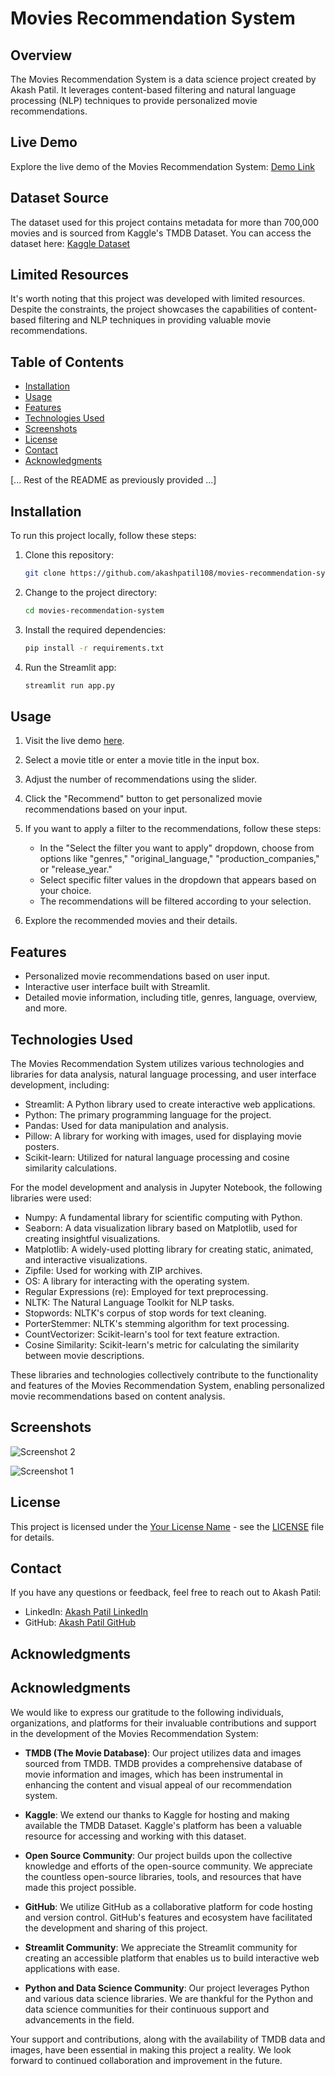 # Movies Recommendation System

## Overview

The Movies Recommendation System is a data science project created by Akash Patil. It leverages content-based filtering and natural language processing (NLP) techniques to provide personalized movie recommendations.

## Live Demo

Explore the live demo of the Movies Recommendation System: [Demo Link](https://movies-recommendation-system-akash-patil.streamlit.app/)

## Dataset Source

The dataset used for this project contains metadata for more than 700,000 movies and is sourced from Kaggle's TMDB Dataset. You can access the dataset here: [Kaggle Dataset](https://www.kaggle.com/datasets/akshaypawar7/millions-of-movies/)

## Limited Resources

It's worth noting that this project was developed with limited resources. Despite the constraints, the project showcases the capabilities of content-based filtering and NLP techniques in providing valuable movie recommendations.

## Table of Contents

- [Installation](#installation)
- [Usage](#usage)
- [Features](#features)
- [Technologies Used](#technologies-used)
- [Screenshots](#screenshots)
- [License](#license)
- [Contact](#contact)
- [Acknowledgments](#acknowledgments)

[... Rest of the README as previously provided ...]


## Installation

To run this project locally, follow these steps:

1. Clone this repository:

   ```bash
   git clone https://github.com/akashpatil108/movies-recommendation-system.git
   ```

2. Change to the project directory:

   ```bash
   cd movies-recommendation-system
   ```

3. Install the required dependencies:

   ```bash
   pip install -r requirements.txt
   ```

4. Run the Streamlit app:

   ```bash
   streamlit run app.py
   ```

## Usage

1. Visit the live demo [here](https://movies-recommendation-system-akash-patil.streamlit.app/).

2. Select a movie title or enter a movie title in the input box.

3. Adjust the number of recommendations using the slider.

4. Click the "Recommend" button to get personalized movie recommendations based on your input.

5. If you want to apply a filter to the recommendations, follow these steps:
   - In the "Select the filter you want to apply" dropdown, choose from options like "genres," "original_language," "production_companies," or "release_year."
   - Select specific filter values in the dropdown that appears based on your choice.
   - The recommendations will be filtered according to your selection.

6. Explore the recommended movies and their details.


## Features

- Personalized movie recommendations based on user input.
- Interactive user interface built with Streamlit.
- Detailed movie information, including title, genres, language, overview, and more.

## Technologies Used

The Movies Recommendation System utilizes various technologies and libraries for data analysis, natural language processing, and user interface development, including:

- Streamlit: A Python library used to create interactive web applications.
- Python: The primary programming language for the project.
- Pandas: Used for data manipulation and analysis.
- Pillow: A library for working with images, used for displaying movie posters.
- Scikit-learn: Utilized for natural language processing and cosine similarity calculations.

For the model development and analysis in Jupyter Notebook, the following libraries were used:

- Numpy: A fundamental library for scientific computing with Python.
- Seaborn: A data visualization library based on Matplotlib, used for creating insightful visualizations.
- Matplotlib: A widely-used plotting library for creating static, animated, and interactive visualizations.
- Zipfile: Used for working with ZIP archives.
- OS: A library for interacting with the operating system.
- Regular Expressions (re): Employed for text preprocessing.
- NLTK: The Natural Language Toolkit for NLP tasks.
- Stopwords: NLTK's corpus of stop words for text cleaning.
- PorterStemmer: NLTK's stemming algorithm for text processing.
- CountVectorizer: Scikit-learn's tool for text feature extraction.
- Cosine Similarity: Scikit-learn's metric for calculating the similarity between movie descriptions.

These libraries and technologies collectively contribute to the functionality and features of the Movies Recommendation System, enabling personalized movie recommendations based on content analysis.



## Screenshots
![Screenshot 2](https://github.com/akashpatil108/movies-recommendation-system/blob/962f7d4bc6045620a6c33c214194362ebc7d73f0/Screenshot%20(22).png)

![Screenshot 1](https://github.com/akashpatil108/movies-recommendation-system/blob/962f7d4bc6045620a6c33c214194362ebc7d73f0/Screenshot%20(20).png)



## License

This project is licensed under the [Your License Name](LICENSE) - see the [LICENSE](LICENSE) file for details.

## Contact

If you have any questions or feedback, feel free to reach out to Akash Patil:

- LinkedIn: [Akash Patil LinkedIn](https://www.linkedin.com/in/akash-patil-985a7a179/)
- GitHub: [Akash Patil GitHub](https://github.com/akashpatil108)


## Acknowledgments
## Acknowledgments

We would like to express our gratitude to the following individuals, organizations, and platforms for their invaluable contributions and support in the development of the Movies Recommendation System:

- **TMDB (The Movie Database)**: Our project utilizes data and images sourced from TMDB. TMDB provides a comprehensive database of movie information and images, which has been instrumental in enhancing the content and visual appeal of our recommendation system.

- **Kaggle**: We extend our thanks to Kaggle for hosting and making available the TMDB Dataset. Kaggle's platform has been a valuable resource for accessing and working with this dataset.

- **Open Source Community**: Our project builds upon the collective knowledge and efforts of the open-source community. We appreciate the countless open-source libraries, tools, and resources that have made this project possible.

- **GitHub**: We utilize GitHub as a collaborative platform for code hosting and version control. GitHub's features and ecosystem have facilitated the development and sharing of this project.

- **Streamlit Community**: We appreciate the Streamlit community for creating an accessible platform that enables us to build interactive web applications with ease.

- **Python and Data Science Community**: Our project leverages Python and various data science libraries. We are thankful for the Python and data science communities for their continuous support and advancements in the field.

Your support and contributions, along with the availability of TMDB data and images, have been essential in making this project a reality. We look forward to continued collaboration and improvement in the future.



